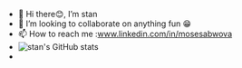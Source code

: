 - 👋 Hi there😊, I’m stan
- 💞️ I’m looking to collaborate on anything fun 😁
- 📫 How to reach me :www.linkedin.com/in/mosesabwova
- ![stan's GitHub stats](https://github-readme-stats.vercel.app/api?username=mosetf&theme=blue_navy&show_icons=true)
- 

<!---
mosetf/mosetf is a ✨ special ✨ repository because its `README.md` (this file) appears on your GitHub profile.
You can click the Preview link to take a look at your changes.
--->
